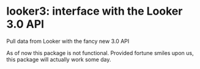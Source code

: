 looker3: interface with the Looker 3.0 API
===========

Pull data from Looker with the fancy new 3.0 API

As of now this package is not functional. Provided fortune smiles upon us, this package will actually work some day.
